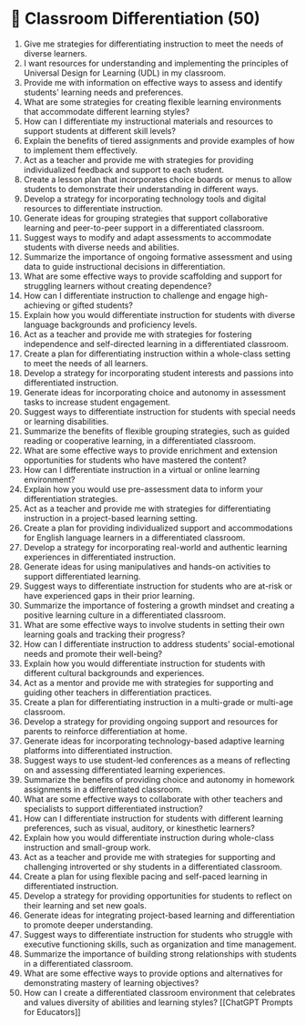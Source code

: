 # 🧩 Classroom Differentiation (50)

1. Give me strategies for differentiating instruction to meet the needs of diverse learners.
2. I want resources for understanding and implementing the principles of Universal Design for Learning (UDL) in my classroom.
3. Provide me with information on effective ways to assess and identify students' learning needs and preferences.
4. What are some strategies for creating flexible learning environments that accommodate different learning styles?
5. How can I differentiate my instructional materials and resources to support students at different skill levels?
6. Explain the benefits of tiered assignments and provide examples of how to implement them effectively.
7. Act as a teacher and provide me with strategies for providing individualized feedback and support to each student.
8. Create a lesson plan that incorporates choice boards or menus to allow students to demonstrate their understanding in different ways.
9. Develop a strategy for incorporating technology tools and digital resources to differentiate instruction.
10. Generate ideas for grouping strategies that support collaborative learning and peer-to-peer support in a differentiated classroom.
11. Suggest ways to modify and adapt assessments to accommodate students with diverse needs and abilities.
12. Summarize the importance of ongoing formative assessment and using data to guide instructional decisions in differentiation.
13. What are some effective ways to provide scaffolding and support for struggling learners without creating dependence?
14. How can I differentiate instruction to challenge and engage high-achieving or gifted students?
15. Explain how you would differentiate instruction for students with diverse language backgrounds and proficiency levels.
16. Act as a teacher and provide me with strategies for fostering independence and self-directed learning in a differentiated classroom.
17. Create a plan for differentiating instruction within a whole-class setting to meet the needs of all learners.
18. Develop a strategy for incorporating student interests and passions into differentiated instruction.
19. Generate ideas for incorporating choice and autonomy in assessment tasks to increase student engagement.
20. Suggest ways to differentiate instruction for students with special needs or learning disabilities.
21. Summarize the benefits of flexible grouping strategies, such as guided reading or cooperative learning, in a differentiated classroom.
22. What are some effective ways to provide enrichment and extension opportunities for students who have mastered the content?
23. How can I differentiate instruction in a virtual or online learning environment?
24. Explain how you would use pre-assessment data to inform your differentiation strategies.
25. Act as a teacher and provide me with strategies for differentiating instruction in a project-based learning setting.
26. Create a plan for providing individualized support and accommodations for English language learners in a differentiated classroom.
27. Develop a strategy for incorporating real-world and authentic learning experiences in differentiated instruction.
28. Generate ideas for using manipulatives and hands-on activities to support differentiated learning.
29. Suggest ways to differentiate instruction for students who are at-risk or have experienced gaps in their prior learning.
30. Summarize the importance of fostering a growth mindset and creating a positive learning culture in a differentiated classroom.
31. What are some effective ways to involve students in setting their own learning goals and tracking their progress?
32. How can I differentiate instruction to address students' social-emotional needs and promote their well-being?
33. Explain how you would differentiate instruction for students with different cultural backgrounds and experiences.
34. Act as a mentor and provide me with strategies for supporting and guiding other teachers in differentiation practices.
35. Create a plan for differentiating instruction in a multi-grade or multi-age classroom.
36. Develop a strategy for providing ongoing support and resources for parents to reinforce differentiation at home.
37. Generate ideas for incorporating technology-based adaptive learning platforms into differentiated instruction.
38. Suggest ways to use student-led conferences as a means of reflecting on and assessing differentiated learning experiences.
39. Summarize the benefits of providing choice and autonomy in homework assignments in a differentiated classroom.
40. What are some effective ways to collaborate with other teachers and specialists to support differentiated instruction?
41. How can I differentiate instruction for students with different learning preferences, such as visual, auditory, or kinesthetic learners?
42. Explain how you would differentiate instruction during whole-class instruction and small-group work.
43. Act as a teacher and provide me with strategies for supporting and challenging introverted or shy students in a differentiated classroom.
44. Create a plan for using flexible pacing and self-paced learning in differentiated instruction.
45. Develop a strategy for providing opportunities for students to reflect on their learning and set new goals.
46. Generate ideas for integrating project-based learning and differentiation to promote deeper understanding.
47. Suggest ways to differentiate instruction for students who struggle with executive functioning skills, such as organization and time management.
48. Summarize the importance of building strong relationships with students in a differentiated classroom.
49. What are some effective ways to provide options and alternatives for demonstrating mastery of learning objectives?
50. How can I create a differentiated classroom environment that celebrates and values diversity of abilities and learning styles?
[[ChatGPT Prompts for Educators]]